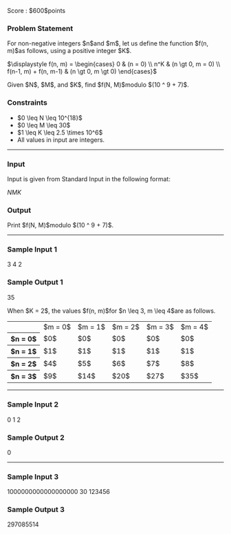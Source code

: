 
<div>

<span>

<span>

<p>
Score : $600$points
</p>

<div>

<section>

### **Problem Statement**

<p>
For non-negative integers $n$and $m$, let us define the function $f(n, m)$as follows, using a positive integer $K$.
</p>

<p>
$\displaystyle f(n, m) = \begin{cases} 0 & (n = 0) \\ n^K & (n \gt 0, m = 0) \\ f(n-1, m) + f(n, m-1) & (n \gt 0, m \gt 0) \end{cases}$
</p>

<p>
Given $N$, $M$, and $K$, find $f(N, M)$modulo $(10 ^ 9 + 7)$.
</p>

</section>

</div>

<div>

<section>

### **Constraints**

<ul>

<li>
$0 \leq N \leq 10^{18}$
</li>

<li>
$0 \leq M \leq 30$
</li>

<li>
$1 \leq K \leq 2.5 \times 10^6$
</li>

<li>
All values in input are integers.
</li>

</ul>

</section>

</div>

---

<div>

<div>

<section>

### **Input**

<p>
Input is given from Standard Input in the following format:
</p>

<div>

$N$$M$$K$
</div>

</section>

</div>

<div>

<section>

### **Output**

<p>
Print $f(N, M)$modulo $(10 ^ 9 + 7)$.
</p>

</section>

</div>

</div>

---

<div>

<section>

### **Sample Input 1**

<div>

3 4 2

</div>

</section>

</div>

<div>

<section>

### **Sample Output 1**

<div>

35

</div>

<p>
When $K = 2$, the values $f(n, m)$for $n \leq 3, m \leq 4$are as follows.
</p>

<table>

<tbody>

<tr>

<th>

</th>

<td>
$m = 0$
</td>

<td>
$m = 1$
</td>

<td>
$m = 2$
</td>

<td>
$m = 3$
</td>

<td>
$m = 4$
</td>

</tr>

<tr>

<th>
$n = 0$
</th>

<td>
$0$
</td>

<td>
$0$
</td>

<td>
$0$
</td>

<td>
$0$
</td>

<td>
$0$
</td>

</tr>

<tr>

<th>
$n = 1$
</th>

<td>
$1$
</td>

<td>
$1$
</td>

<td>
$1$
</td>

<td>
$1$
</td>

<td>
$1$
</td>

</tr>

<tr>

<th>
$n = 2$
</th>

<td>
$4$
</td>

<td>
$5$
</td>

<td>
$6$
</td>

<td>
$7$
</td>

<td>
$8$
</td>

</tr>

<tr>

<th>
$n = 3$
</th>

<td>
$9$
</td>

<td>
$14$
</td>

<td>
$20$
</td>

<td>
$27$
</td>

<td>
$35$
</td>

</tr>

</tbody>

</table>

</section>

</div>

---

<div>

<section>

### **Sample Input 2**

<div>

0 1 2

</div>

</section>

</div>

<div>

<section>

### **Sample Output 2**

<div>

0

</div>

</section>

</div>

---

<div>

<section>

### **Sample Input 3**

<div>

1000000000000000000 30 123456

</div>

</section>

</div>

<div>

<section>

### **Sample Output 3**

<div>

297085514

</div>

</section>

</div>

</span>

</span>

</div>
